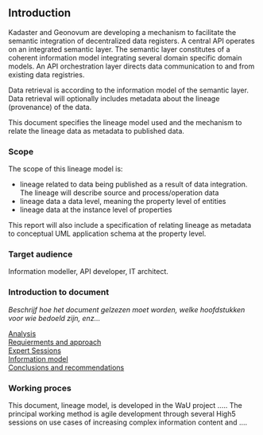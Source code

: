 ## Introduction

Kadaster and Geonovum are developing a mechanism to facilitate the semantic integration of decentralized data registers. A central API operates on an integrated semantic layer. The semantic layer constitutes of a coherent information model integrating several domain specific domain models. An API orchestration layer directs data communication to and from existing data registries.

Data retrieval is according to the information model of the semantic layer. Data retrieval will optionally includes metadata about the lineage (provenance) of the data.

This document specifies the lineage model used and the mechanism to relate the lineage data as metadata to published data.


### Scope

The scope of this lineage model is:

- lineage related to data being published as a result of data integration. The lineage will describe source and process/operation data
- lineage data a data level, meaning the property level of entities
- lineage data at the instance level of properties

This report will also include a specification of relating lineage as metadata to conceptual UML application schema at the property level.



### Target audience

Information modeller, API developer, IT architect.



### Introduction to document

*Beschrijf hoe het document gelzezen moet worden, welke hoofdstukken voor wie bedoeld zijn, enz...*

[Analysis](#analysis)  
[Requierments and approach](#requirements-and-approach)   
[Expert Sessions](#expert-sessions)   
[Information model](#information-model)   
[Conclusions and recommendations](#conclusions-and-recommendations)  

### Working proces

This document, lineage model, is developed in the WaU project .....
The principal working method is agile development through several High5 sessions on use cases of increasing complex information content and ....


